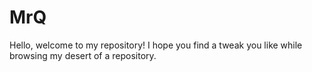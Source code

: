 # MrQ
Hello, welcome to my repository! I hope you find a tweak you like while browsing my desert of a repository.
